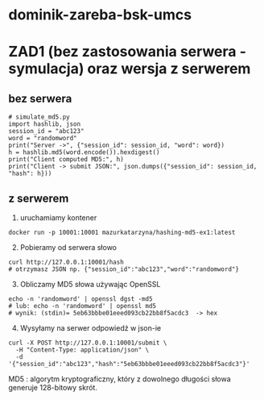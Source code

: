 # dominik-zareba-bsk-umcs

# ZAD1 (bez zastosowania serwera - symulacja) oraz wersja z serwerem

## bez serwera
```
# simulate_md5.py
import hashlib, json
session_id = "abc123"
word = "randomword"
print("Server ->", {"session_id": session_id, "word": word})
h = hashlib.md5(word.encode()).hexdigest()
print("Client computed MD5:", h)
print("Client -> submit JSON:", json.dumps({"session_id": session_id, "hash": h}))
```

## z serwerem
1. uruchamiamy kontener

```
docker run -p 10001:10001 mazurkatarzyna/hashing-md5-ex1:latest
```

2. Pobieramy od serwera słowo

```
curl http://127.0.0.1:10001/hash
# otrzymasz JSON np. {"session_id":"abc123","word":"randomword"}
```

3. Obliczamy MD5 słowa używając OpenSSL

```
echo -n 'randomword' | openssl dgst -md5
# lub: echo -n 'randomword' | openssl md5
# wynik: (stdin)= 5eb63bbbe01eeed093cb22bb8f5acdc3  -> hex
```

4. Wysyłamy na serwer odpowiedź w json-ie

```
curl -X POST http://127.0.0.1:10001/submit \
  -H "Content-Type: application/json" \
  -d '{"session_id":"abc123","hash":"5eb63bbbe01eeed093cb22bb8f5acdc3"}'
```

MD5
: algorytm kryptograficzny, który z dowolnego długości słowa generuje 128-bitowy skrót.
